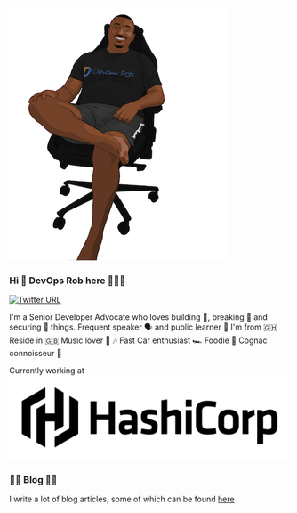 ![alt text](dor-extra-small.png)
### Hi 👋 DevOps Rob here 👨🏿‍💻
[![Twitter URL](https://img.shields.io/twitter/url/https/twitter.com/bukotsunikki.svg?style=social&label=Follow%20%40devops_rob)](https://twitter.com/devops_rob)

I'm a Senior Developer Advocate who loves building 🧱, breaking 🔨 and securing 🔐 things. 
Frequent speaker 🗣 and public learner 📝
I'm from 🇬🇭 
Reside in 🇬🇧
Music lover 🎵 🎶
Fast Car enthusiast 🏎
Foodie 🍲
Cognac connoisseur 🥃

Currently working at ![alt text](HashiCorp_PrimaryLogo_Black_RGB.png)

### ✍🏿 Blog ✍🏿
I write a lot of blog articles, some of which can be found [here](https://www.devopsrob.com/resources/)
<!--
**devops-rob/devops-rob** is a ✨ _special_ ✨ repository because its `README.md` (this file) appears on your GitHub profile.

Here are some ideas to get you started:

- 🔭 I’m currently working on ...
- 🌱 I’m currently learning ...
- 👯 I’m looking to collaborate on ...
- 🤔 I’m looking for help with ...
- 💬 Ask me about ...
- 📫 How to reach me: ...
- 😄 Pronouns: ...
- ⚡ Fun fact: ...
-->
